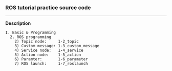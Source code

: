 ### ROS tutorial practice source code

---
**Description**

    I. Basic & Programming
      2. ROS programming
        2) Topic node:     1-2_topic
        3) Custom message: 1-3_custom_message
        4) Service node:   1-4_service
        5) Action node:    1-5_action
        6) Paramter:       1-6_parameter
        7) ROS launch:     1-7_roslaunch

